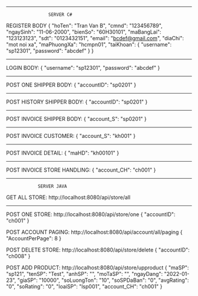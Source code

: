 ------------------------------------------------------------------------------------------------------------------------
					SERVER C#

REGISTER BODY
{
  "hoTen": "Tran Van B",
  "cmnd": "123456789",
  "ngaySinh": "11-06-2000",
  "bienSo": "60H30101",
  "maBangLai": "123123123",
  "sdt": "0123432151",
  "email": "bcdef@gmail.com",
  "diaChi": "mot noi xa",
  "maPhuongXa": "hcmpn01",
  "taiKhoan": {
    "username": "sp12301",
    "password": "abcdef"
  }
}

------------------------------------------------------------

LOGIN BODY:
{
  "username": "sp12301",
  "password": "abcdef"
}

------------------------------------------------------------

POST ONE SHIPPER BODY:
{
  "accountID": "sp0201"
}

------------------------------------------------------------

POST HISTORY SHIPPER BODY:
{
  "accountID": "sp0201"
}

------------------------------------------------------------

POST INVOICE SHIPPER BODY:
{
  "account_S": "sp0201"
}

------------------------------------------------------------

POST INVOICE CUSTOMER:
{
  "account_S": "kh001"
}

------------------------------------------------------------

POST INVOICE DETAIL:
{
  "maHD": "kh00101"
}

------------------------------------------------------------
POST INVOICE STORE HANDLING:
{
  "account_CH": "ch001"
}









----------------------------------------------------------------------------------------------------------------------------

				SERVER JAVA



GET ALL STORE: 
http://localhost:8080/api/store/all

------------------------------------------------------------

POST ONE STORE:
http://localhost:8080/api/store/one
{
  "accountID": "ch001"
}

POST ACCOUNT PAGING:
http://localhost:8080/api/account/all/paging
{
  "AccountPerPage": 8
}

POST DELETE STORE:
http://localhost:8080/api/store/delete
{
  "accountID": "ch008"
}

POST ADD PRODUCT:
http://localhost:8080/api/store/upproduct
{
  "maSP": "sp121",
  "tenSP": "Test",
  "anhSP": "",
  "moTaSP": "",
  "ngayDang": "2022-01-23",
  "giaSP": "10000",
  "soLuongTon": "10",
  "soSPDaBan": "0",
  "avgRating": "0",
  "soRating": "0",
  "loaiSP": "lsp001",
  "account_CH": "ch001" 
}


